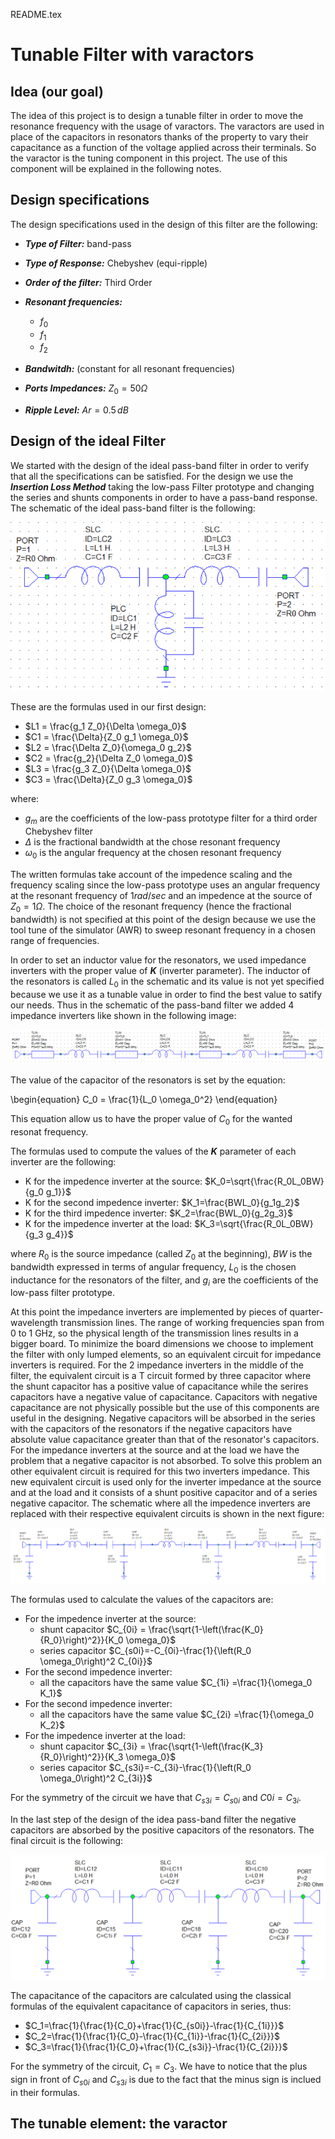 README.tex

# Tunable Filter with varactors
## Idea (our goal)
The idea of this project is to design a tunable filter in order to move the resonance frequency with the usage of varactors. The varactors are used in place of the capacitors in resonators thanks of the property to vary their capacitance as a function of the voltage applied across their terminals. So the varactor is the tuning component in this project. The use of this component will be explained in the following notes.

## Design specifications
The design specifications used in the design of this filter are the following:
- ***Type of Filter:*** band-pass
- ***Type of Response:*** Chebyshev (equi-ripple)
- ***Order of the filter:*** Third Order
- ***Resonant frequencies:***
    - $f_0$
    - $f_1$
    - $f_2$

- ***Bandwitdh:*** (constant for all resonant frequencies)
- ***Ports Impedances:*** $Z_0=50\Omega$
- ***Ripple Level:*** $Ar=0.5\,dB$

    
## Design of the ideal Filter
We started with the design of the ideal pass-band filter in order to verify that all the specifications can be satisfied. For the design we use the ***Insertion Loss Method*** taking the low-pass Filter prototype and changing the series and shunts components in order to have a pass-band response. The schematic of the ideal pass-band filter is the following:

![Ideal pass-band filter](images/Ideal_Reference_Filter.PNG  "Ideal pass-band filter")

These are the formulas used in our first design:
- $L1 = \frac{g_1 Z_0}{\Delta \omega_0}$
- $C1 = \frac{\Delta}{Z_0 g_1 \omega_0}$
- $L2 = \frac{\Delta Z_0}{\omega_0 g_2}$
- $C2 = \frac{g_2}{\Delta Z_0 \omega_0}$
- $L3 = \frac{g_3 Z_0}{\Delta \omega_0}$
- $C3 = \frac{\Delta}{Z_0 g_3 \omega_0}$

where:
- $g_m$ are the coefficients of the low-pass prototype filter for a third order Chebyshev filter 
- $\Delta$ is the fractional bandwidth at the chose resonant frequency
- $\omega_0$ is the angular frequency at the chosen resonant frequency

The written formulas take account of the impedence scaling and the frequency scaling since the low-pass prototype uses an angular frequency at the resonant frequency of $1 rad/sec$ and an impedence at the source of $Z_0=1 \Omega$.
The choice of the resonant frequency (hence the fractional bandwidth) is not specified at this point of the design because we use the tool tune of the simulator (AWR) to sweep resonant frequency in a chosen range of frequencies.

In order to set an inductor value for the resonators, we used impedance inverters with the proper value of ***K*** (inverter parameter). The inductor of the resonators is called $L_0$ in the schematic and its value is not yet specified because we use it as a tunable value in order to find the best value to satify our needs. Thus in the schematic of the pass-band filter we added 4 impedance inverters like shown in the following image:

![Ideal pass-band filter with inverters](images/Ideal_filter_inverters.PNG  "Ideal pass-band filter with inverters")

The value of the capacitor of the resonators is set by the equation:

\begin{equation}
C_0 = \frac{1}{L_0 \omega_0^2}
\end{equation}

This equation allow us to have the proper value of $C_0$ for the wanted resonat frequency.

The formulas used to compute the values of the ***K*** parameter of each inverter are the following:
- K for the impedence inverter at the source: $K_0=\sqrt{\frac{R_0L_0BW}{g_0 g_1}}$
- K for the second impedence inverter: $K_1=\frac{BWL_0}{g_1g_2}$
- K for the third impedence inverter: $K_2=\frac{BWL_0}{g_2g_3}$
- K for the impedence inverter at the load: $K_3=\sqrt{\frac{R_0L_0BW}{g_3 g_4}}$

where $R_0$ is the source impedance (called $Z_0$ at the beginning), $BW$ is the bandwidth expressed in terms of angular frequency, $L_0$ is the chosen inductance for the resonators of the filter, and $g_i$ are the coefficients of the low-pass filter prototype.

At this point the impedance inverters are implemented by pieces of quarter-wavelength transmission lines. The range of working frequencies span from 0 to 1 GHz, so the physical length of the transmission lines results in a bigger board. To minimize the board dimensions we choose to implement the filter with only lumped elements, so an equivalent circuit for impedance inverters is required. For the 2 impedance inverters in the middle of the filter, the equivalent circuit is a T circuit formed by three capacitor where the shunt capacitor has a positive value of capacitance while the serires capacitors have a negative value of capacitance. Capacitors with negative capacitance are not physically possible but the use of this components are useful in the designing. Negative capacitors will be absorbed in the series with the capacitors of the resonators if the negative capacitors have absolute value capacitance greater than that of the resonator's capacitors.
For the impedance inverters at the source and at the load we have the problem that a negative capacitor is not absorbed. To solve this problem an other equivalent circuit is required for this two inverters impedance. This new equivalent circuit is used only for the inverter impedance at the source and at the load and it consists of a shunt positive capacitor and of a series negative capacitor.
The schematic where all the impedence inverters are replaced with their respective equivalent circuits is shown in the next figure:

![Ideal pass-band filter with equivalent circuits of inverter](images/Ideal_filter_lumped.PNG  "Ideal pass-band filter with equivalent circuits of inverters")

The formulas used to calculate the values of the capacitors are:

- For the impedence inverter at the source: 
    - shunt capacitor $C_{0i} = \frac{\sqrt{1-\left(\frac{K_0}{R_0}\right)^2}}{K_0 \omega_0}$
    - series capacitor $C_{s0i}=-C_{0i}-\frac{1}{\left(R_0 \omega_0\right)^2 C_{0i}}$
- For the second impedence inverter:
    - all the capacitors have the same value $C_{1i} =\frac{1}{\omega_0 K_1}$
- For the second impedence inverter:
    - all the capacitors have the same value $C_{2i} =\frac{1}{\omega_0 K_2}$
- For the impedence inverter at the load: 
    - shunt capacitor $C_{3i} = \frac{\sqrt{1-\left(\frac{K_3}{R_0}\right)^2}}{K_3 \omega_0}$
    - series capacitor $C_{s3i}=-C_{3i}-\frac{1}{\left(R_0 \omega_0\right)^2 C_{3i}}$

For the symmetry of the circuit we have that $C_{s3i}=C_{s0i}$ and $C0i=C_{3i}$.

In the last step of the design of the idea pass-band filter the negative capacitors are absorbed by the positive capacitors of the resonators. The final circuit is the following:

![Final design of the ideal pass-band filter](images/Ideal_final_filter.PNG  "Final design of the ideal pass-band filter")

The capacitance of the capacitors are calculated using the classical formulas of the equivalent capacitance of capacitors in series, thus:

- $C_1=\frac{1}{\frac{1}{C_0}+\frac{1}{C_{s0i}}-\frac{1}{C_{1i}}}$
- $C_2=\frac{1}{\frac{1}{C_0}-\frac{1}{C_{1i}}-\frac{1}{C_{2i}}}$
- $C_3=\frac{1}{\frac{1}{C_0}+\frac{1}{C_{s3i}}-\frac{1}{C_{2i}}}$

For the symmetry of the circuit, $C_1=C_3$.
We have to notice that the plus sign in front of $C_{s0i}$ and $C_{s3i}$ is due to the fact that the minus sign is inclued in their formulas.

## The tunable element: the varactor





